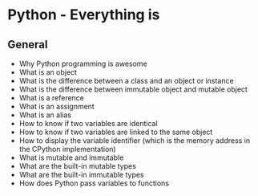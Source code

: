 # Python - Everything is 

## General

   * Why Python programming is awesome
   * What is an object
   * What is the difference between a class and an object or instance
   * What is the difference between immutable object and mutable object
   * What is a reference
   * What is an assignment
   * What is an alias
   * How to know if two variables are identical
   * How to know if two variables are linked to the same object
   * How to display the variable identifier (which is the memory address in the CPython implementation)
   * What is mutable and immutable
   * What are the built-in mutable types
   * What are the built-in immutable types
   * How does Python pass variables to functions
